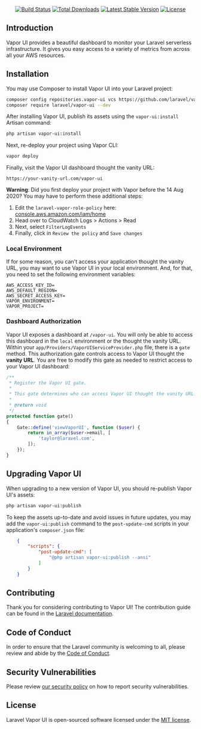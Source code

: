 <p align="center">
    <a href="https://github.com/laravel/vapor-ui/actions"><img src="https://github.com/laravel/vapor-ui/workflows/tests/badge.svg" alt="Build Status"></a>
    <a href="https://packagist.org/packages/laravel/vapor-ui"><img src="https://poser.pugx.org/laravel/vapor-ui/d/total.svg" alt="Total Downloads"></a>
    <a href="https://packagist.org/packages/laravel/vapor-ui"><img src="https://poser.pugx.org/laravel/vapor-ui/v/stable.svg" alt="Latest Stable Version"></a>
    <a href="https://packagist.org/packages/laravel/vapor-ui"><img src="https://poser.pugx.org/laravel/vapor-ui/license.svg" alt="License"></a>
</p>

## Introduction

Vapor UI provides a beautiful dashboard to monitor your Laravel serverless infrastructure. It gives you easy access to a variety of metrics from across all your AWS resources.

<a name="installation"></a>
## Installation

You may use Composer to install Vapor UI into your Laravel project:
```bash
composer config repositories.vapor-ui vcs https://github.com/laravel/vapor-ui
composer require laravel/vapor-ui --dev
```

After installing Vapor UI, publish its assets using the `vapor-ui:install` Artisan command:
```bash
php artisan vapor-ui:install
```

Next, re-deploy your project using Vapor CLI:
```bash
vapor deploy
```

Finally, visit the Vapor UI dashboard thought the vanity URL:
```
https://your-vanity-url.com/vapor-ui
```

**Warning**: Did you first deploy your project with Vapor before the 14 Aug 2020? You may have to perform these additional steps:

1. Edit the `laravel-vapor-role-policy` here: [console.aws.amazon.com/iam/home](https://console.aws.amazon.com/iam/home#/roles/laravel-vapor-role$jsonEditor?policyName=laravel-vapor-role-policy&step=edit)
2. Head over to CloudWatch Logs > Actions > Read
3. Next, select `FilterLogEvents`
4. Finally, click in `Review the policy` and `Save changes`

<a name="local-environment"></a>
### Local Environment

If for some reason, you can't access your application thought the vanity URL, you may want to use Vapor UI in your local environment. And, for that, you need to set the following environment variables:
```
AWS_ACCESS_KEY_ID=
AWS_DEFAULT_REGION=
AWS_SECRET_ACCESS_KEY=
VAPOR_ENVIRONMENT=
VAPOR_PROJECT=
```

<a name="dashboard-authorization"></a>
### Dashboard Authorization

Vapor UI exposes a dashboard at `/vapor-ui`. You will only be able to access this dashboard in the `local` environment or the thought the vanity URL. Within your `app/Providers/VaporUIServiceProvider.php` file, there is a `gate` method. This authorization gate controls access to Vapor UI thought the **vanity URL**. You are free to modify this gate as needed to restrict access to your Vapor UI dashboard:
```php
/**
 * Register the Vapor UI gate.
 *
 * This gate determines who can access Vapor UI thought the vanity URL.
 *
 * @return void
 */
protected function gate()
{
    Gate::define('viewVaporUI', function ($user) {
        return in_array($user->email, [
            'taylor@laravel.com',
        ]);
    });
}
```

<a name="upgrading-vapor-ui"></a>
## Upgrading Vapor UI

When upgrading to a new version of Vapor UI, you should re-publish Vapor UI's assets:
```bash
php artisan vapor-ui:publish
```
To keep the assets up-to-date and avoid issues in future updates, you may add the `vapor-ui:publish` command to the `post-update-cmd` scripts in your application's `composer.json` file:
```json
    {
        "scripts": {
            "post-update-cmd": [
                "@php artisan vapor-ui:publish --ansi"
            ]
        }
    }
```

## Contributing

Thank you for considering contributing to Vapor UI! The contribution guide can be found in the [Laravel documentation](https://laravel.com/docs/contributions).

## Code of Conduct

In order to ensure that the Laravel community is welcoming to all, please review and abide by the [Code of Conduct](https://laravel.com/docs/contributions#code-of-conduct).

## Security Vulnerabilities

Please review [our security policy](https://github.com/laravel/vapor-ui/security/policy) on how to report security vulnerabilities.

## License

Laravel Vapor UI is open-sourced software licensed under the [MIT license](LICENSE.md).
